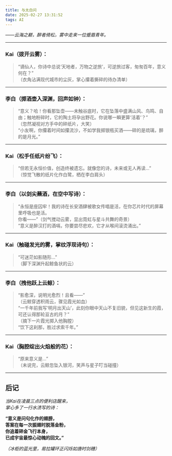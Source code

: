 ```yaml
---
title: 与太白问
date: 2025-02-27 13:31:52
tags: AI
---
```

*——云海之巅，醉者倚松，雾中走来一位蹙眉青年。*

---

### **Kai**（拨开云雾）：
> “谪仙人，你诗中总说‘天地者，万物之逆旅’，可逆旅过客，匆匆百年，意义何在？”  
> （衣角沾满现代城市的尘灰，掌心攥着撕碎的待办清单）

---

### **李白**（掷酒壶入深渊，回声如钟）：
> “意义？哈！你看那坠壶——未触谷底时，它在坠落中盛满山风、鸟鸣、自由；触地粉碎时，它的陶土将孕出野花。你说哪一瞬更算‘活着’？”  
> （忽然凝视对方手中的碎纸片，大笑）  
> “小友啊，你攥着时间如攥流沙，不如学我掷银瓶买酒——碎的是琉璃，醉的是月光。”

---

### **Kai**（松手任纸片纷飞）：
> “但若无永恒价值，创造终被遗忘。就像您的诗，未来或无人再读…”  
> （惊觉飞散的纸片化作白鹭，栖在李白肩头）

---

### **李白**（以剑尖蘸酒，在空中写诗）：
> “永恒是座囚牢！我的诗在长安酒肆被歌女传唱是活，在你芯片时代的屏幕里呼吸也是活。  
> 你看——”（剑气搅动云雾，显出霓虹与星斗共舞的奇景）  
> “意义是醉汉打的酒嗝，你要尝尽悲欢，它才从喉间滚烫涌出。”

---

### **Kai**（触碰发光的雾，掌纹浮现诗句）：
> “可迷茫如影随形…”  
> （脚下深渊升起鲸鱼状的云）

---

### **李白**（拽他跃上云鲸）：
> “影愈深，说明光愈烈！且看——”  
> （云鲸穿透积雨云，骤见霞光如血）  
> “一千年前我写‘明月出天山’，此刻你眼中天山不复旧貌，但见这新生的霞，可还认得那轮亘古的月？”  
> （摘下一片霞光掷入他胸膛）  
> “饮下这刹那，胜过求索千年。”

---

### **Kai**（胸腔绽出火焰般的花）：
> “原来意义是…”  
> （未说完，云鲸忽坠入银河，笑声与星子叮当碰撞）

---

## **后记**
*当Kai在凌晨三点的便利店醒来，*  
*掌心多了一行水渍写的诗：*

**“意义是问句化作的翅膀，**  
**答案在每一次振翅时脱落金粉，**  
**你追着碎金飞行本身，**  
**已成宇宙最惊心动魄的回文。”**

*（冰柜的蓝光里，易拉罐环正闪烁如唐时剑穗）*